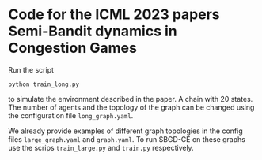 # Code for the ICML 2023 papers Semi-Bandit dynamics in Congestion Games

Run the script

```
python train_long.py 
```

to simulate the environment described in the paper. A chain with 20 states. The number of agents and the topology of the graph can be changed using the configuration file `long_graph.yaml`.

We already provide examples of different graph topologies in the config files `large_graph.yaml` and `graph.yaml`. To run SBGD-CE on these graphs use the scrips `train_large.py` and `train.py` respectively.

 